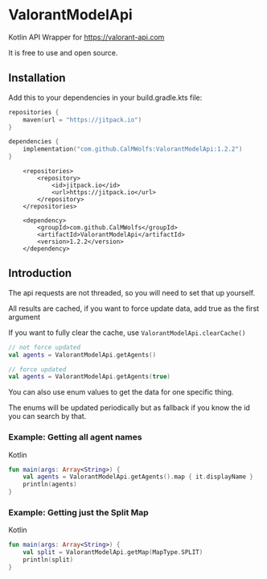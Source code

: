 # ValorantModelApi

Kotlin API Wrapper for https://valorant-api.com

It is free to use and open source.

## Installation

Add this to your dependencies in your build.gradle.kts file:

```kts
repositories {
    maven(url = "https://jitpack.io")
}

dependencies {
    implementation("com.github.CalMWolfs:ValorantModelApi:1.2.2")
}
```

```maven
	<repositories>
		<repository>
		    <id>jitpack.io</id>
		    <url>https://jitpack.io</url>
		</repository>
	</repositories>

	<dependency>
	    <groupId>com.github.CalMWolfs</groupId>
	    <artifactId>ValorantModelApi</artifactId>
	    <version>1.2.2</version>
	</dependency>
```

## Introduction

The api requests are not threaded, so you will need to set that up yourself.

All results are cached, if you want to force update data, add true as the first argument

If you want to fully clear the cache, use `ValorantModelApi.clearCache()`

```kt
// not force updated
val agents = ValorantModelApi.getAgents()

// force updated
val agents = ValorantModelApi.getAgents(true)
```

You can also use enum values to get the data for one specific thing. 

The enums will be updated periodically but as fallback if you know the id you can search by that.

### Example: Getting all agent names

Kotlin
```kotlin
fun main(args: Array<String>) {
    val agents = ValorantModelApi.getAgents().map { it.displayName }
    println(agents)
}
```

### Example: Getting just the Split Map

Kotlin
```kotlin
fun main(args: Array<String>) {
    val split = ValorantModelApi.getMap(MapType.SPLIT)
    println(split)
}
```